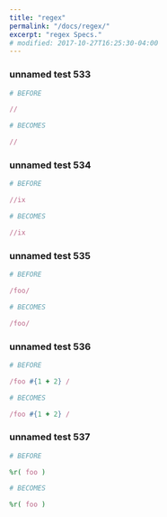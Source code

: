 ```yaml
---
title: "regex"
permalink: "/docs/regex/"
excerpt: "regex Specs."
# modified: 2017-10-27T16:25:30-04:00
---
```

### unnamed test 533
```ruby
# BEFORE

//

```
```ruby
# BECOMES

//

```
### unnamed test 534
```ruby
# BEFORE

//ix

```
```ruby
# BECOMES

//ix

```
### unnamed test 535
```ruby
# BEFORE

/foo/

```
```ruby
# BECOMES

/foo/

```
### unnamed test 536
```ruby
# BEFORE

/foo #{1 + 2} /

```
```ruby
# BECOMES

/foo #{1 + 2} /

```
### unnamed test 537
```ruby
# BEFORE

%r( foo )

```
```ruby
# BECOMES

%r( foo )
```
